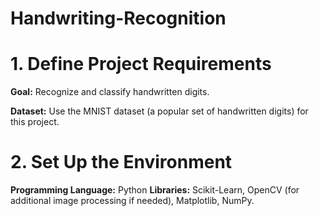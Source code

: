 # Handwriting-Recognition

# 1. Define Project Requirements
**Goal:** Recognize and classify handwritten digits.

**Dataset:** Use the MNIST dataset (a popular set of handwritten digits) for this project.

# 2. Set Up the Environment

**Programming Language:** Python
**Libraries:** Scikit-Learn, OpenCV (for additional image processing if needed), Matplotlib, NumPy.
